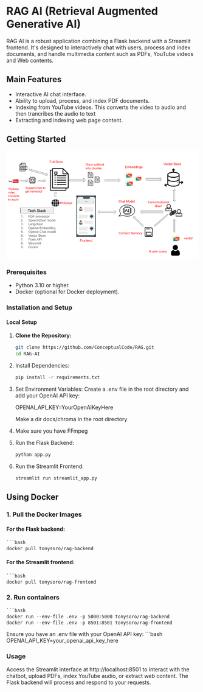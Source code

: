 # RAG AI (Retrieval Augmented Generative AI)

RAG AI is a robust application combining a Flask backend with a Streamlit frontend. It's designed to interactively chat with users, process and index documents, and handle multimedia content such as PDFs, YouTube videos and Web contents.

## Main Features

- Interactive AI chat interface.
- Ability to upload, process, and index PDF documents.
- Indexing from YouTube videos. This converts the video to audio and then trancribes the audio to text
- Extracting and indexing web page content.

## Getting Started

![Chat Interface](images/Method.png)

### Prerequisites

- Python 3.10 or higher.
- Docker (optional for Docker deployment).

### Installation and Setup

#### Local Setup

1. **Clone the Repository:**

   ```bash
   git clone https://github.com/ConceptualCode/RAG.git
   cd RAG-AI


2. Install Dependencies:

   ```bash
   pip install -r requirements.txt

3. Set Environment Variables:
   Create a .env file in the root directory and add your OpenAI API key:

   OPENAI_API_KEY=YourOpenAIKeyHere

   Make a dir docs/chroma in the root directory

4. Make sure you have FFmpeg

5. Run the Flask Backend:
   ```bash
   python app.py

6. Run the Streamlit Frontend:
   ```bash
   streamlit run streamlit_app.py


## Using Docker

### 1. Pull the Docker Images
#### For the Flask backend:

    ```bash
    docker pull tonysoro/rag-backend

#### For the Streamlit frontend:

    ```bash
    docker pull tonysoro/rag-frontend

### 2. Run containers
    ```bash
    docker run --env-file .env -p 5000:5000 tonysoro/rag-backend
    docker run --env-file .env -p 8501:8501 tonysoro/rag-frontend

Ensure you have an .env file with your OpenAI API key:
    ```bash
    OPENAI_API_KEY=your_openai_api_key_here

### Usage
Access the Streamlit interface at http://localhost:8501 to interact with the chatbot, upload PDFs, index YouTube audio, or extract web content. The Flask backend will process and respond to your requests.





